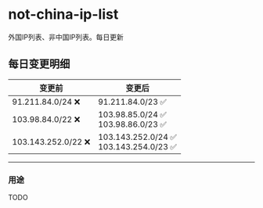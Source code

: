 # not-china-ip-list
外国IP列表、非中国IP列表。每日更新

每日变更明细
--------------------
|  变更前   | 变更后 |
|  ----  | ----  |
|  91.211.84.0/24 :x:  | 91.211.84.0/23 :white_check_mark: | 
|  103.98.84.0/22 :x:  | 103.98.85.0/24 :white_check_mark: <br> 103.98.86.0/23 :white_check_mark: <br>  | 
|  103.143.252.0/22 :x:  | 103.143.252.0/24 :white_check_mark: <br> 103.143.254.0/23 :white_check_mark: <br>  | 

--------------------
### 用途
TODO
